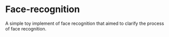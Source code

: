 # Face-recognition
A  simple toy implement of face recognition that aimed to clarify the process of face recognition. 
